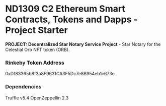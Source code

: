 # ND1309 C2 Ethereum Smart Contracts, Tokens and Dapps - Project Starter 
**PROJECT: Decentralized Star Notary Service Project** - Star Notary for the Celestial Orb NFT token (ORB).

### Rinkeby Token Address
0xDf83365b8f3a8F9631CA3F5Dc7e8B954eb1c673e

### Dependencies
Truffle v5.4
OpenZeppellin 2.3
